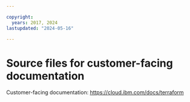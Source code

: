 ```yaml
---

copyright:
  years: 2017, 2024
lastupdated: "2024-05-16"

---
```



# Source files for customer-facing documentation

Customer-facing documentation: https://cloud.ibm.com/docs/terraform




